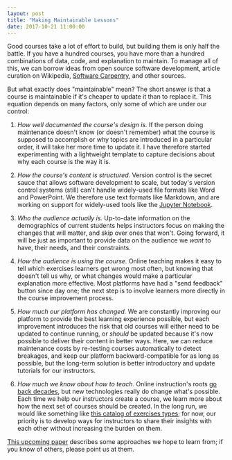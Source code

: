 ```yaml
---
layout: post
title: "Making Maintainable Lessons"
date: 2017-10-21 11:00:00
---
```


Good courses take a lot of effort to build, but building them is only half the
battle. If you have a hundred courses, you have more than a hundred combinations
of data, code, and explanation to maintain.  To manage all of this, we can
borrow ideas from open source software development, article curation on
Wikipedia, [Software Carpentry][swc], and other sources.

But what exactly does "maintainable" mean?  The short answer is that a
course is maintainable if it's cheaper to update it than to replace
it. This equation depends on many factors, only some of which are
under our control:

1. *How well documented the course's design is.* If the person doing maintenance
   doesn't know (or doesn't remember) what the course is supposed to accomplish
   or why topics are introduced in a particular order, it will take her more
   time to update it.  I have therefore started experimenting with a lightweight
   template to capture decisions about why each course is the way it is.

2. *How the course's content is structured.* Version control is the
   secret sauce that allows software development to scale, but today's
   version control systems (still) can't handle widely-used file
   formats like Word and PowerPoint.  We therefore use text formats
   like Markdown, and are working on support for widely-used tools
   like the [Jupyter Notebook][jupyter].

3. *Who the audience actually is.* Up-to-date information on the demographics of
   current students helps instructors focus on making the changes that will
   matter, and skip over ones that won't. Going forward, it will be just as
   important to provide data on the audience we *want* to have, their needs, and
   their constraints.

4. *How the audience is using the course.* Online teaching makes it easy to tell
   which exercises learners get wrong most often, but knowing that doesn't tell
   us why, or what changes would make a particular explanation more
   effective. Most platforms have had a "send feedback" button since day one;
   the next step is to involve learners more directly in the course improvement
   process.

5. *How much our platform has changed.* We are constantly improving
   our platform to provide the best learning experience possible, but
   each improvement introduces the risk that old courses will either
   need to be updated to continue running, or *should* be updated
   because it's now possible to deliver their content in better
   ways. Here, we can reduce maintenance costs by re-testing courses
   automatically to detect breakages, and keep our platform
   backward-compatible for as long as possible, but the long-term
   solution is better introductory and update tutorials for our
   instructors.

6. *How much we know about how to teach.* Online instruction's roots
   [go back decades][teaching-machine], but new technologies really do
   change what's possible.  Each time we help our instructors create a
   course, we learn more about how the next set of courses should be
   created.  In the long run, we would like something like [this
   catalog of exercises types][exercise-types]; for now, our priority
   is to develop ways for instructors to share their insights with
   each other without increasing the burden on them.

[This upcoming paper][collab-lesson] describes some approaches we hope
to learn from; if you know of others, please point us at them.

[collab-lesson]: https://arxiv.org/abs/1707.02662
[exercise-types]: http://third-bit.com/2017/10/16/exercise-types.html
[jupyter]: https://jupyter.org/
[swc]: https://software-carpentry.org
[teaching-machine]: http://teachingmachin.es/timeline.html
